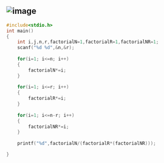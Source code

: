 ![image](https://user-images.githubusercontent.com/100292629/157829766-f0940db0-f4e5-46f9-aec9-7db6d6affbd5.png)
---
```c
#include<stdio.h>
int main()
{
	int i,j,n,r,factorialN=1,factorialR=1,factorialNR=1;
	scanf("%d %d",&n,&r);
	
	for(i=1; i<=n; i++)
	{
		factorialN*=i;
	}
	
	for(i=1; i<=r; i++)
	{
		factorialR*=i;
	}
	
	for(i=1; i<=n-r; i++)
	{
		factorialNR*=i;
	}
	
	printf("%d",factorialN/(factorialR*(factorialNR)));

}
```